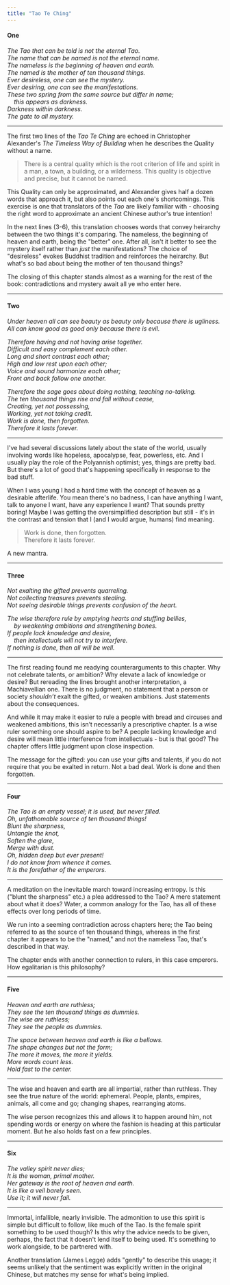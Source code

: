 ```yaml
---
title: "Tao Te Ching"
---
```

#### One

_The Tao that can be told is not the eternal Tao.  
The name that can be named is not the eternal name.  
The nameless is the beginning of heaven and earth.  
The named is the mother of ten thousand things.  
Ever desireless, one can see the mystery.  
Ever desiring, one can see the manifestations.  
These two spring from the same source but differ in name;  
&nbsp;&nbsp;&nbsp;&nbsp;this appears as darkness.  
Darkness within darkness.  
The gate to all mystery._  

---

The first two lines of the _Tao Te Ching_ are echoed in Christopher Alexander's _The Timeless Way of Building_ when he describes the Quality without a name.

> There is a central quality which is the root criterion of life and spirit in a man, a town, a building, or a wilderness. This quality is objective and precise, but it cannot be named.

This Quality can only be approximated, and Alexander gives half a dozen words that approach it, but also points out each one's shortcomings. This exercise is one that translators of the _Tao_ are likely familiar with - choosing the right word to approximate an ancient Chinese author's true intention!

In the next lines (3-6), this translation chooses words that convey heirarchy between the two things it's comparing. The nameless, the beginning of heaven and earth, being the "better" one. After all, isn't it better to see the mystery itself rather than *just* the manifestations? The choice of "desireless" evokes Buddhist tradition and reinforces the heirarchy. But what's so bad about being the mother of ten thousand things?

The closing of this chapter stands almost as a warning for the rest of the book: contradictions and mystery await all ye who enter here.

---

#### Two

_Under heaven all can see beauty as beauty only because there is ugliness.  
All can know good as good only because there is evil._  

_Therefore having and not having arise together.  
Difficult and easy complement each other.  
Long and short contrast each other;  
High and low rest upon each other;  
Voice and sound harmonize each other;  
Front and back follow one another._  

_Therefore the sage goes about doing nothing, teaching no-talking.  
The ten thousand things rise and fall without cease,  
Creating, yet not possessing,  
Working, yet not taking credit.  
Work is done, then forgotten.  
Therefore it lasts forever._

---

I've had several discussions lately about the state of the world, usually involving words like hopeless, apocalypse, fear, powerless, etc. And I usually play the role of the Polyannish optimist; yes, things are pretty bad. But there's a lot of good that's happening specifically in response to the bad stuff.

When I was young I had a hard time with the concept of heaven as a desirable afterlife. You mean there's no badness, I can have anything I want, talk to anyone I want, have any experience I want? That sounds pretty boring! Maybe I was getting the oversimplified description but still - it's in the contrast and tension that I (and I would argue, humans) find meaning.

> Work is done, then forgotten.  
> Therefore it lasts forever.

A new mantra.

---

#### Three

_Not exalting the gifted prevents quarreling.  
Not collecting treasures prevents stealing.  
Not seeing desirable things prevents confusion of the heart._  

_The wise therefore rule by emptying hearts and stuffing bellies,  
&nbsp;&nbsp;&nbsp;&nbsp;by weakening ambitions and strengthening bones.  
If people lack knowledge and desire,  
&nbsp;&nbsp;&nbsp;&nbsp;then intellectuals will not try to interfere.  
If nothing is done, then all will be well._

---

The first reading found me readying counterarguments to this chapter. Why not celebrate talents, or ambition? Why elevate a lack of knowledge or desire? But rereading the lines brought another interpretation, a Machiavellian one. There is no judgment, no statement that a person or society *shouldn’t* exalt the gifted, or weaken ambitions. Just statements about the consequences.

And while it may make it easier to rule a people with bread and circuses and weakened ambitions, this isn’t necessarily a prescriptive chapter. Is a wise ruler something one should aspire to be? A people lacking knowledge and desire will mean little interference from intellectuals - but is that good? The chapter offers little judgment upon close inspection.

The message for the gifted: you can use your gifts and talents, if you do not require that you be exalted in return. Not a bad deal. Work is done and then forgotten.

---

#### Four

_The Tao is an empty vessel; it is used, but never filled.  
Oh, unfathomable source of ten thousand things!  
Blunt the sharpness,  
Untangle the knot,  
Soften the glare,  
Merge with dust.  
Oh, hidden deep but ever present!  
I do not know from whence it comes.  
It is the forefather of the emperors._

---

A meditation on the inevitable march toward increasing entropy. Is this ("blunt the sharpness" etc.) a plea addressed to the Tao? A mere statement about what it does? Water, a common analogy for the Tao, has all of these effects over long periods of time.

We run into a seeming contradiction across chapters here; the Tao being referred to as the source of ten thousand things, whereas in the first chapter it appears to be the "named," and not the nameless Tao, that's described in that way.

The chapter ends with another connection to rulers, in this case emperors. How egalitarian is this philosophy?

---

#### Five

_Heaven and earth are ruthless;  
They see the ten thousand things as dummies.  
The wise are ruthless;  
They see the people as dummies._

_The space between heaven and earth is like a bellows.  
The shape changes but not the form;  
The more it moves, the more it yields.  
More words count less.  
Hold fast to the center._

---

The wise and heaven and earth are all impartial, rather than ruthless. They see the true nature of the world: ephemeral. People, plants, empires, animals, all come and go; changing shapes, rearranging atoms.

The wise person recognizes this and allows it to happen around him, not spending words or energy on where the fashion is heading at this particular moment. But he also holds fast on a few principles.

---

#### Six

_The valley spirit never dies;  
It is the woman, primal mother.  
Her gateway is the root of heaven and earth.  
It is like a veil barely seen.  
Use it; it will never fail._  

---

Immortal, infallible, nearly invisible. The admonition to use this spirit is simple but difficult to follow, like much of the Tao. Is the female spirit something to be used though? Is this why the advice needs to be given, perhaps, the fact that it doesn't lend itself to being used. It's something to work alongside, to be partnered with.

Another translation (James Legge) adds "gently" to describe this usage; it seems unlikely that the sentiment was explicitly written in the original Chinese, but matches my sense for what's being implied.
